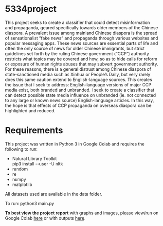 # 5334project
This project seeks to create a classifier that could detect misinformation and propaganda, geared specifically towards older members of the Chinese diaspora. A prevalent issue among mainland Chinese diaspora is the spread of sensationalist “fake news” and propaganda through various websites and popular messaging apps. These news sources are essential parts of life and often the only source of news for older Chinese immigrants, but strict guidelines set forth by the ruling Chinese government (“CCP”) authority restricts what topics may be covered and how, so as to hide calls for reform or exposure of human rights abuses that may subvert government authority. For these reasons, there is a general distrust among Chinese diaspora of state-sanctioned media such as Xinhua or People’s Daily, but very rarely does this same caution extend to English-language sources. This creates the issue that I seek to address: English-language versions of major CCP media exist, both branded and unbranded. I seek to create a classifier that can detect possible state media influence on unbranded (ie. not connected to any large or known news source) English-language articles. In this way, the hope is that effects of CCP propaganda on overseas diaspora can be highlighted and reduced.

# Requirements
This project was written in Python 3 in Google Colab and requires the following to run:

- Natural Library Toolkit<br>pip3 install --user -U nltk
- random
- re
- numpy
- matplotlib

All datasets used are available in the data folder.

To run: python3 main.py

**To best view the project report** with graphs and images, please view/run on Google Colab [here](https://colab.research.google.com/github/1040mxg/5334project/blob/main/projectReport.ipynb) or with outputs [here](https://github.com/1040mxg/5334project/blob/main/projectReport.ipynb).
